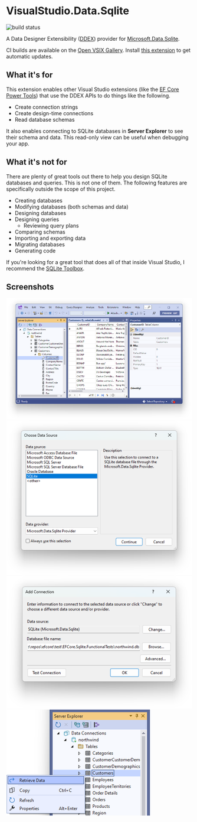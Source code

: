 VisualStudio.Data.Sqlite
========================

![build status](https://img.shields.io/github/workflow/status/bricelam/VS.Data.Sqlite/.NET/main)

A Data Designer Extensibility ([DDEX](https://docs.microsoft.com/previous-versions/visualstudio/visual-studio-2013/bb165128(v=vs.120))) provider for [Microsoft.Data.Sqlite](https://docs.microsoft.com/dotnet/standard/data/sqlite/).

CI builds are available on the [Open VSIX Gallery](https://www.vsixgallery.com/extension/0b471821-68a4-49dd-b175-e6daf4e5cebf). Install [this extension](https://marketplace.visualstudio.com/items?itemName=MadsKristensen.VSIXGallery-nightlybuilds) to get automatic updates.

What it's for
-------------

This extension enables other Visual Studio extensions (like the [EF Core Power Tools](https://github.com/ErikEJ/EFCorePowerTools)) that use the DDEX APIs to do things like the following.

- Create connection strings
- Create design-time connections
- Read database schemas

It also enables connecting to SQLite databases in **Server Explorer** to see their schema and data. This read-only view can be useful when debugging your app.

What it's not for
-----------------

There are plenty of great tools out there to help you design SQLite databases and queries. This is not one of them. The following features are specifically outside the scope of this project.

- Creating databases
- Modifying databases (both schemas and data)
- Designing databases
- Designing queries
  - Reviewing query plans
- Comparing schemas
- Importing and exporting data
- Migrating databases
- Generating code

If you're looking for a great tool that does all of that inside Visual Studio, I recommend the [SQLite Toolbox](https://marketplace.visualstudio.com/items?itemName=ErikEJ.SQLServerCompactSQLiteToolbox).

Screenshots
-----------

![Server Explorer, table data, and Properties toolbox windows](.github/Screenshot4.png)
![Data Source integration](.github/Screenshot1.png)
![Connection dialog](.github/Screenshot2.png)
![Retrieve Data menu item on tables](.github/Screenshot3.png)
